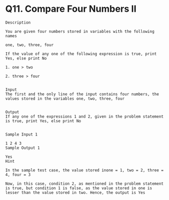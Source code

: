 # Q11. Compare Four Numbers II 
    
    Description

    You are given four numbers stored in variables with the following names

    one, two, three, four

    If the value of any one of the following expression is true, print Yes, else print No

    1. one > two 

    2. three > four


    Input
    The first and the only line of the input contains four numbers, the values stored in the variables one, two, three, four


    Output
    If any one of the expressions 1 and 2, given in the problem statement is true, print Yes, else print No


    Sample Input 1 

    1 2 4 3
    Sample Output 1

    Yes
    Hint

    In the sample test case, the value stored inone = 1, two = 2, three = 4, four = 3

    Now, in this case, condition 2, as mentioned in the problem statement is true, but condition 1 is false, as the value stored in one is lesser than the value stored in two. Hence, the output is Yes